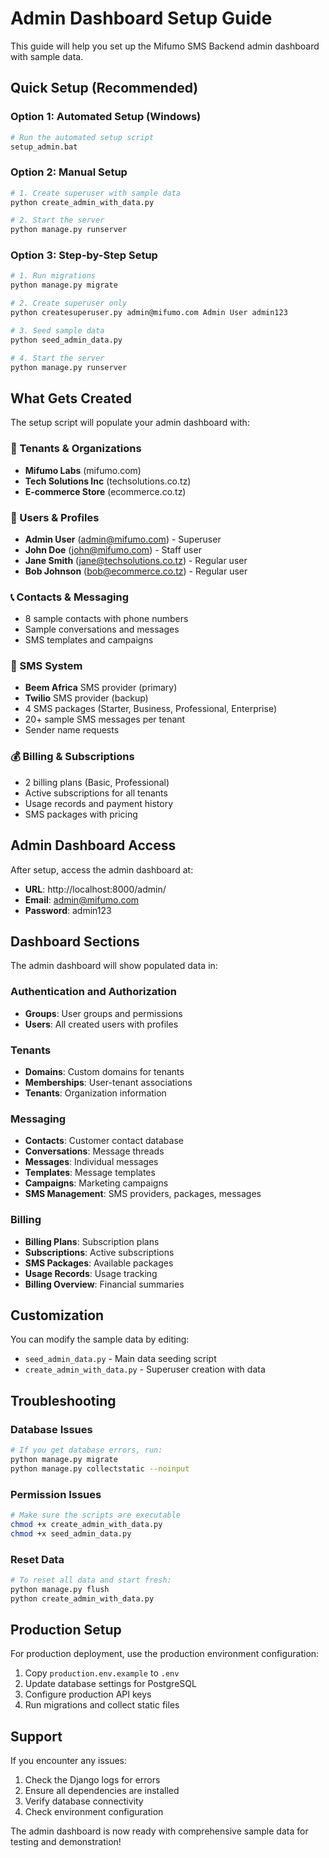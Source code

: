 # Admin Dashboard Setup Guide

This guide will help you set up the Mifumo SMS Backend admin dashboard with sample data.

## Quick Setup (Recommended)

### Option 1: Automated Setup (Windows)
```bash
# Run the automated setup script
setup_admin.bat
```

### Option 2: Manual Setup
```bash
# 1. Create superuser with sample data
python create_admin_with_data.py

# 2. Start the server
python manage.py runserver
```

### Option 3: Step-by-Step Setup
```bash
# 1. Run migrations
python manage.py migrate

# 2. Create superuser only
python createsuperuser.py admin@mifumo.com Admin User admin123

# 3. Seed sample data
python seed_admin_data.py

# 4. Start the server
python manage.py runserver
```

## What Gets Created

The setup script will populate your admin dashboard with:

### 🏢 Tenants & Organizations
- **Mifumo Labs** (mifumo.com)
- **Tech Solutions Inc** (techsolutions.co.tz)
- **E-commerce Store** (ecommerce.co.tz)

### 👥 Users & Profiles
- **Admin User** (admin@mifumo.com) - Superuser
- **John Doe** (john@mifumo.com) - Staff user
- **Jane Smith** (jane@techsolutions.co.tz) - Regular user
- **Bob Johnson** (bob@ecommerce.co.tz) - Regular user

### 📞 Contacts & Messaging
- 8 sample contacts with phone numbers
- Sample conversations and messages
- SMS templates and campaigns

### 📱 SMS System
- **Beem Africa** SMS provider (primary)
- **Twilio** SMS provider (backup)
- 4 SMS packages (Starter, Business, Professional, Enterprise)
- 20+ sample SMS messages per tenant
- Sender name requests

### 💰 Billing & Subscriptions
- 2 billing plans (Basic, Professional)
- Active subscriptions for all tenants
- Usage records and payment history
- SMS packages with pricing

## Admin Dashboard Access

After setup, access the admin dashboard at:
- **URL**: http://localhost:8000/admin/
- **Email**: admin@mifumo.com
- **Password**: admin123

## Dashboard Sections

The admin dashboard will show populated data in:

### Authentication and Authorization
- **Groups**: User groups and permissions
- **Users**: All created users with profiles

### Tenants
- **Domains**: Custom domains for tenants
- **Memberships**: User-tenant associations
- **Tenants**: Organization information

### Messaging
- **Contacts**: Customer contact database
- **Conversations**: Message threads
- **Messages**: Individual messages
- **Templates**: Message templates
- **Campaigns**: Marketing campaigns
- **SMS Management**: SMS providers, packages, messages

### Billing
- **Billing Plans**: Subscription plans
- **Subscriptions**: Active subscriptions
- **SMS Packages**: Available packages
- **Usage Records**: Usage tracking
- **Billing Overview**: Financial summaries

## Customization

You can modify the sample data by editing:
- `seed_admin_data.py` - Main data seeding script
- `create_admin_with_data.py` - Superuser creation with data

## Troubleshooting

### Database Issues
```bash
# If you get database errors, run:
python manage.py migrate
python manage.py collectstatic --noinput
```

### Permission Issues
```bash
# Make sure the scripts are executable
chmod +x create_admin_with_data.py
chmod +x seed_admin_data.py
```

### Reset Data
```bash
# To reset all data and start fresh:
python manage.py flush
python create_admin_with_data.py
```

## Production Setup

For production deployment, use the production environment configuration:
1. Copy `production.env.example` to `.env`
2. Update database settings for PostgreSQL
3. Configure production API keys
4. Run migrations and collect static files

## Support

If you encounter any issues:
1. Check the Django logs for errors
2. Ensure all dependencies are installed
3. Verify database connectivity
4. Check environment configuration

The admin dashboard is now ready with comprehensive sample data for testing and demonstration!
